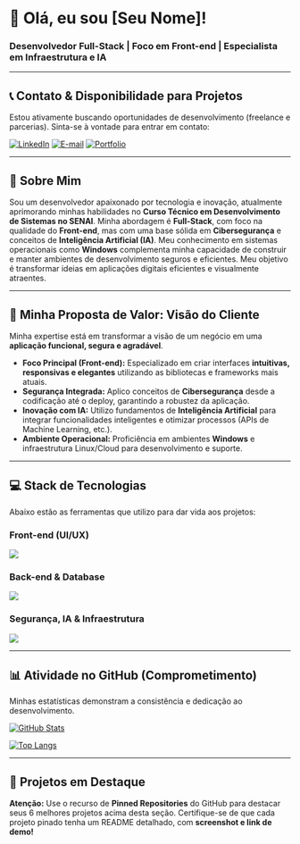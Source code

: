 # 👋 Olá, eu sou [Seu Nome]!

### Desenvolvedor Full-Stack | Foco em Front-end | Especialista em Infraestrutura e IA

---

## 📞 Contato & Disponibilidade para Projetos

Estou ativamente buscando oportunidades de desenvolvimento (freelance e parcerias). Sinta-se à vontade para entrar em contato:

[![LinkedIn](https://img.shields.io/badge/LinkedIn-0077B5?style=for-the-badge&logo=linkedin&logoColor=white)](https://linkedin.com/in/seu-perfil)
[![E-mail](https://img.shields.io/badge/E--mail-D14836?style=for-the-badge&logo=gmail&logoColor=white)](mailto:seu.email@gmail.com)
[![Portfolio](https://img.shields.io/badge/Portfólio-100000?style=for-the-badge&logo=firefox&logoColor=white)](https://seu-portfolio.com)

---

## 👤 Sobre Mim

Sou um desenvolvedor apaixonado por tecnologia e inovação, atualmente aprimorando minhas habilidades no **Curso Técnico em Desenvolvimento de Sistemas no SENAI**. Minha abordagem é **Full-Stack**, com foco na qualidade do **Front-end**, mas com uma base sólida em **Cibersegurança** e conceitos de **Inteligência Artificial (IA)**. Meu conhecimento em sistemas operacionais como **Windows** complementa minha capacidade de construir e manter ambientes de desenvolvimento seguros e eficientes. Meu objetivo é transformar ideias em aplicações digitais eficientes e visualmente atraentes.

---

## 🚀 Minha Proposta de Valor: Visão do Cliente

Minha expertise está em transformar a visão de um negócio em uma **aplicação funcional, segura e agradável**.

- **Foco Principal (Front-end):** Especializado em criar interfaces **intuitivas, responsivas e elegantes** utilizando as bibliotecas e frameworks mais atuais.
- **Segurança Integrada:** Aplico conceitos de **Cibersegurança** desde a codificação até o deploy, garantindo a robustez da aplicação.
- **Inovação com IA:** Utilizo fundamentos de **Inteligência Artificial** para integrar funcionalidades inteligentes e otimizar processos (APIs de Machine Learning, etc.).
- **Ambiente Operacional:** Proficiência em ambientes **Windows** e infraestrutura Linux/Cloud para desenvolvimento e suporte.

---

## 💻 Stack de Tecnologias

Abaixo estão as ferramentas que utilizo para dar vida aos projetos:

### Front-end (UI/UX)
<a href="https://skillicons.dev">
  <img src="https://skillicons.dev/icons?i=html,css,js,react,figma" />
</a>

### Back-end & Database
<a href="https://skillicons.dev">
  <img src="https://skillicons.dev/icons?i=nodejs,express,python,java" />
</a>

### Segurança, IA & Infraestrutura
<a href="https://skillicons.dev">
  <img src="https://skillicons.dev/icons?i=git,github,vscode,docker,linux,aws,gcp,windows,kali,tensorflow" />
</a>

---

## 📊 Atividade no GitHub (Comprometimento)

Minhas estatísticas demonstram a consistência e dedicação ao desenvolvimento.

[![GitHub Stats](https://github-readme-stats.vercel.app/api?username=SEU-USUARIO&show_icons=true&theme=vue&hide_border=true&border_radius=10&layout=compact)](https://github.com/anuraghazra/github-readme-stats)

[![Top Langs](https://github-readme-stats.vercel.app/api/top-langs/?username=SEU-USUARIO&layout=compact&theme=vue&hide_border=true&langs_count=6&border_radius=10)](https://github.com/anuraghazra/github-readme-stats)

---

## 📌 Projetos em Destaque

**Atenção:** Use o recurso de **Pinned Repositories** do GitHub para destacar seus 6 melhores projetos acima desta seção. Certifique-se de que cada projeto pinado tenha um README detalhado, com **screenshot e link de demo!**
